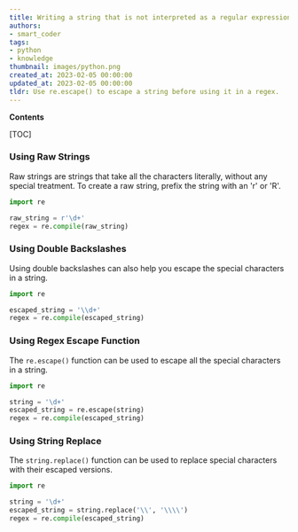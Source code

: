 ```yaml
---
title: Writing a string that is not interpreted as a regular expression
authors:
- smart_coder
tags:
- python
- knowledge
thumbnail: images/python.png
created_at: 2023-02-05 00:00:00
updated_at: 2023-02-05 00:00:00
tldr: Use re.escape() to escape a string before using it in a regex.
---
```


**Contents**

[TOC]

### Using Raw Strings
Raw strings are strings that take all the characters literally, without any special treatment. To create a raw string, prefix the string with an 'r' or 'R'.

```python
import re

raw_string = r'\d+'
regex = re.compile(raw_string)
```

### Using Double Backslashes
Using double backslashes can also help you escape the special characters in a string.

```python
import re

escaped_string = '\\d+'
regex = re.compile(escaped_string)
```

### Using Regex Escape Function
The `re.escape()` function can be used to escape all the special characters in a string.

```python
import re

string = '\d+'
escaped_string = re.escape(string)
regex = re.compile(escaped_string)
```

### Using String Replace
The `string.replace()` function can be used to replace special characters with their escaped versions.

```python
import re

string = '\d+'
escaped_string = string.replace('\\', '\\\\')
regex = re.compile(escaped_string)
```
